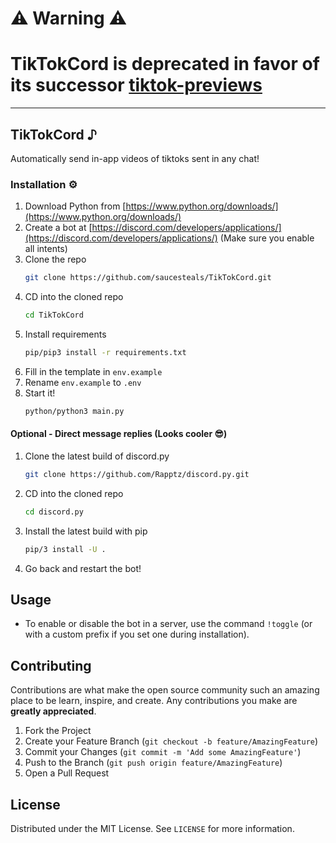 # ⚠️ Warning ⚠️
# TikTokCord is **deprecated** in favor of its successor [tiktok-previews](https://github.com/saucesteals/tiktok-previews)
---
## TikTokCord ♪
Automatically send in-app videos of tiktoks sent in any chat!

### Installation ⚙️

1. Download Python from [https://www.python.org/downloads/](https://www.python.org/downloads/)
2. Create a bot at [https://discord.com/developers/applications/](https://discord.com/developers/applications/) (Make sure you enable all intents)
3. Clone the repo
   ```sh
   git clone https://github.com/saucesteals/TikTokCord.git
   ```
4. CD into the cloned repo
   ```sh
   cd TikTokCord
   ```
5. Install requirements
   ```sh
   pip/pip3 install -r requirements.txt
   ```
6. Fill in the template in `env.example`
7. Rename `env.example` to `.env`
8. Start it!
   ```sh
   python/python3 main.py
   ```


#### Optional - Direct message replies (Looks cooler 😎)
1. Clone the latest build of discord.py
   ```sh
   git clone https://github.com/Rapptz/discord.py.git
   ```
2. CD into the cloned repo
   ```sh
   cd discord.py
   ```
3. Install the latest build with pip
   ```sh
   pip/3 install -U .
   ```
4. Go back and restart the bot!


## Usage

* To enable or disable the bot in a server, use the command `!toggle` (or with a custom prefix if you set one during installation).

## Contributing

Contributions are what make the open source community such an amazing place to be learn, inspire, and create. Any contributions you make are **greatly appreciated**.

1. Fork the Project
2. Create your Feature Branch (`git checkout -b feature/AmazingFeature`)
3. Commit your Changes (`git commit -m 'Add some AmazingFeature'`)
4. Push to the Branch (`git push origin feature/AmazingFeature`)
5. Open a Pull Request


## License

Distributed under the MIT License. See `LICENSE` for more information.
